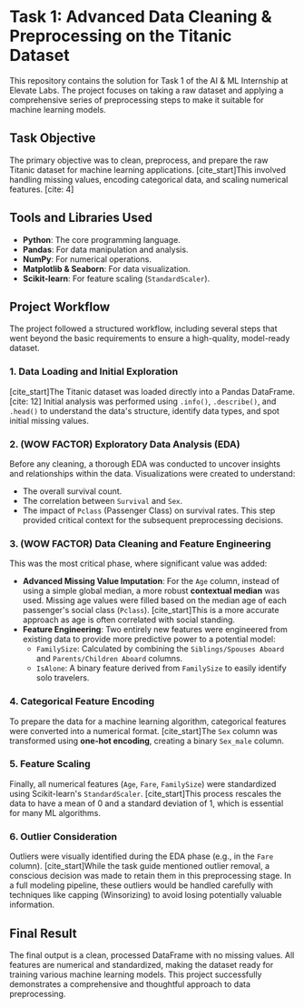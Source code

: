 # Task 1: Advanced Data Cleaning & Preprocessing on the Titanic Dataset

This repository contains the solution for Task 1 of the AI & ML Internship at Elevate Labs. The project focuses on taking a raw dataset and applying a comprehensive series of preprocessing steps to make it suitable for machine learning models.

## Task Objective

The primary objective was to clean, preprocess, and prepare the raw Titanic dataset for machine learning applications. [cite_start]This involved handling missing values, encoding categorical data, and scaling numerical features. [cite: 4]

## Tools and Libraries Used
* **Python**: The core programming language.
* **Pandas**: For data manipulation and analysis.
* **NumPy**: For numerical operations.
* **Matplotlib & Seaborn**: For data visualization.
* **Scikit-learn**: For feature scaling (`StandardScaler`).

## Project Workflow

The project followed a structured workflow, including several steps that went beyond the basic requirements to ensure a high-quality, model-ready dataset.

### 1. Data Loading and Initial Exploration
[cite_start]The Titanic dataset was loaded directly into a Pandas DataFrame. [cite: 12] Initial analysis was performed using `.info()`, `.describe()`, and `.head()` to understand the data's structure, identify data types, and spot initial missing values.

### 2. (WOW FACTOR) Exploratory Data Analysis (EDA)
Before any cleaning, a thorough EDA was conducted to uncover insights and relationships within the data. Visualizations were created to understand:
* The overall survival count.
* The correlation between `Survival` and `Sex`.
* The impact of `Pclass` (Passenger Class) on survival rates.
This step provided critical context for the subsequent preprocessing decisions.

### 3. (WOW FACTOR) Data Cleaning and Feature Engineering
This was the most critical phase, where significant value was added:

* **Advanced Missing Value Imputation**: For the `Age` column, instead of using a simple global median, a more robust **contextual median** was used. Missing age values were filled based on the median age of each passenger's social class (`Pclass`). [cite_start]This is a more accurate approach as age is often correlated with social standing. 
* **Feature Engineering**: Two entirely new features were engineered from existing data to provide more predictive power to a potential model:
    * `FamilySize`: Calculated by combining the `Siblings/Spouses Aboard` and `Parents/Children Aboard` columns.
    * `IsAlone`: A binary feature derived from `FamilySize` to easily identify solo travelers.

### 4. Categorical Feature Encoding
To prepare the data for a machine learning algorithm, categorical features were converted into a numerical format. [cite_start]The `Sex` column was transformed using **one-hot encoding**, creating a binary `Sex_male` column. 

### 5. Feature Scaling
Finally, all numerical features (`Age`, `Fare`, `FamilySize`) were standardized using Scikit-learn's `StandardScaler`. [cite_start]This process rescales the data to have a mean of 0 and a standard deviation of 1, which is essential for many ML algorithms. 

### 6. Outlier Consideration
Outliers were visually identified during the EDA phase (e.g., in the `Fare` column). [cite_start]While the task guide mentioned outlier removal, a conscious decision was made to retain them in this preprocessing stage.  In a full modeling pipeline, these outliers would be handled carefully with techniques like capping (Winsorizing) to avoid losing potentially valuable information.

## Final Result
The final output is a clean, processed DataFrame with no missing values. All features are numerical and standardized, making the dataset ready for training various machine learning models. This project successfully demonstrates a comprehensive and thoughtful approach to data preprocessing.